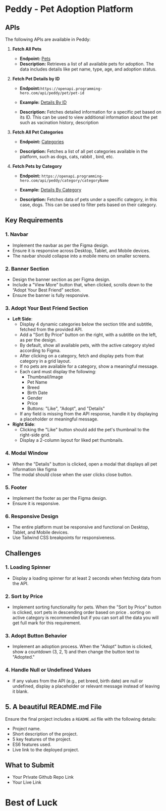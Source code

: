 # Peddy - Pet Adoption Platform

## APIs

The following APIs are available in Peddy:

1. **Fetch All Pets**

   - **Endpoint:** [Pets](https://openapi.programming-hero.com/api/peddy/pets)
   - **Description:** Retrieves a list of all available pets for adoption. The data includes details like pet name, type, age, and adoption status.

2. **Fetch Pet Details by ID**

   - **Endpoint:**`https://openapi.programming-hero.com/api/peddy/pet/pet-id`

   - **Example:** [Details By ID](https://openapi.programming-hero.com/api/peddy/pet/1)
   - **Description:** Fetches detailed information for a specific pet based on its ID. This can be used to view additional information about the pet such as vacination history, description

3. **Fetch All Pet Categories**

   - **Endpoint:** [Categories](https://openapi.programming-hero.com/api/peddy/categories)

   - **Description:** Fetches a list of all pet categories available in the platform, such as dogs, cats, rabbit , bird, etc.

4. **Fetch Pets by Category**

   - **Endpoint:** `https://openapi.programming-hero.com/api/peddy/category/categoryName`
   - **Example:** [Details By Category](https://openapi.programming-hero.com/api/peddy/category/dog)

   - **Description:** Fetches data of pets under a specific category, in this case, dogs. This can be used to filter pets based on their category.

## Key Requirements

### 1. **Navbar**

- Implement the navbar as per the Figma design.
- Ensure it is responsive across Desktop, Tablet, and Mobile devices.
- The navbar should collapse into a mobile menu on smaller screens.

### 2. **Banner Section**

- Design the banner section as per Figma design.
- Include a "View More" button that, when clicked, scrolls down to the “Adopt Your Best Friend” section.
- Ensure the banner is fully responsive.

### 3. **Adopt Your Best Friend Section**

- **Left Side**:
  - Display 4 dynamic categories below the section title and subtitle, fetched from the provided API.
  - Add a "Sort By Price" button on the right, with a subtitle on the left, as per the design.
  - By default, show all available pets, with the active category styled according to Figma.
  - After clicking on a category, fetch and display pets from that category in a grid layout.
  - If no pets are available for a category, show a meaningful message.
  - Each card must display the following:
    - Thumbnail/Image
    - Pet Name
    - Breed
    - Birth Date
    - Gender
    - Price
    - Buttons: "Like", "Adopt", and "Details"
  - If any field is missing from the API response, handle it by displaying a placeholder or meaningful message.
- **Right Side**:
  - Clicking the "Like" button should add the pet's thumbnail to the right-side grid.
  - Display a 2-column layout for liked pet thumbnails.

### 4. **Modal Window**

- When the "Details" button is clicked, open a modal that displays all pet information like figma
- The modal should close when the user clicks close button.

### 5. **Footer**

- Implement the footer as per the Figma design.
- Ensure it is responsive.

### 6. **Responsive Design**

- The entire platform must be responsive and functional on Desktop, Tablet, and Mobile devices.
- Use Tailwind CSS breakpoints for responsiveness.

## Challenges

### 1. **Loading Spinner**

- Display a loading spinner for at least 2 seconds when fetching data from the API.

### 2. **Sort by Price**

- Implement sorting functionality for pets. When the "Sort by Price" button is clicked, sort pets in descending order based on price . sorting on active category is recommended but if you can sort all the data you will get full mark for this requirement.

### 3. **Adopt Button Behavior**

- Implement an adoption process. When the "Adopt" button is clicked, show a countdown (3, 2, 1) and then change the button text to "Adopted."

### 4. **Handle Null or Undefined Values**

- If any values from the API (e.g., pet breed, birth date) are null or undefined, display a placeholder or relevant message instead of leaving it blank.

## 5. A beautiful README.md File

Ensure the final project includes a `README.md` file with the following details:

- Project name.
- Short description of the project.
- 5 key features of the project.
- ES6 features used.
- Live link to the deployed project.

## What to Submit

- Your Private Github Repo Link
- Your Live Link

# Best of Luck